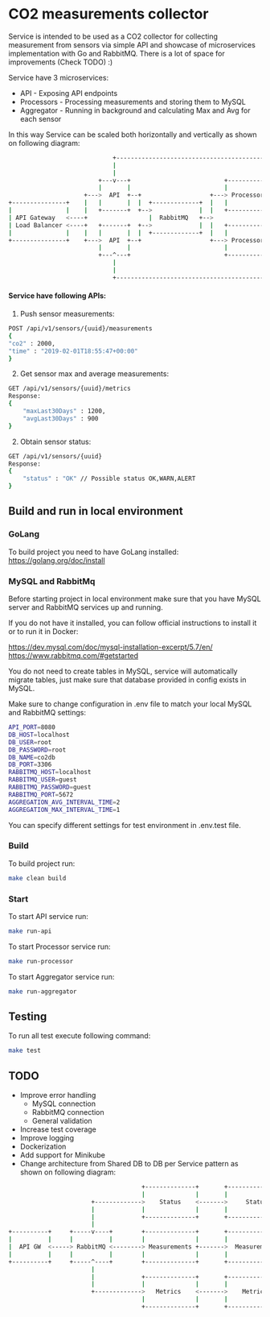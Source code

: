 # CO2 measurements collector
Service is intended to be used as a CO2 collector for collecting measurement from sensors via simple API and showcase of microservices implementation with Go and RabbitMQ.
There is a lot of space for improvements (Check TODO) :) 

Service have 3 microservices:
- API - Exposing API endpoints
- Processors - Processing measurements and storing them to MySQL
- Aggregator - Running in background and calculating Max and Avg for each sensor

In this way Service can be scaled both horizontally and vertically as shown on following diagram:

```bash
                             +----------------------------------------------------+
                             |                                                    |
                             |                                                    |
                         +---v---+                          +-----------+         |        +------------+
                         |       |                          |           |         |        |            |
                     +--->  API  +--+                   +---> Processor +-+       |      +-> Aggregator |
+---------------+    |   |       |  |  +-------------+  |   |           | |  +----v----+ | |            |
|               |    |   +-------+  +-->             |  |   +-----------+ +-->         <-+ +------------+
| API Gateway   <----+                 |  RabbitMQ   +-->                    |  MySQL  |
| Load Balancer <----+   +-------+  +-->             |  |   +-----------+ +-->         <-+ +------------+
|               |    |   |       |  |  +-------------+  |   |           | |  +----^----+ | |            |
+---------------+    +--->  API  +--+                   +---> Processor +-+       |      +-> Aggregator |
                         |       |                          |           |         |        |            |
                         +---^---+                          +-----------+         |        +------------+
                             |                                                    |
                             |                                                    |
                             +----------------------------------------------------+
```

#### Service have following APIs:

1. Push sensor measurements:
```bash
POST /api/v1/sensors/{uuid}/measurements
{
"co2" : 2000,
"time" : "2019-02-01T18:55:47+00:00" 
}
```

2. Get sensor max and average measurements:
```bash
GET /api/v1/sensors/{uuid}/metrics
Response: 
{
    "maxLast30Days" : 1200,
    "avgLast30Days" : 900
}
```

2. Obtain sensor status:
```bash
GET /api/v1/sensors/{uuid}
Response: 
{
    "status" : "OK" // Possible status OK,WARN,ALERT
}
```

## Build and run in local environment

### GoLang

To build project you need to have GoLang installed:
https://golang.org/doc/install

### MySQL and RabbitMq
Before starting project in local environment make sure that you have MySQL server and RabbitMQ services up and running.

If you do not have it installed, you can follow official instructions to install it or to run it in Docker:

https://dev.mysql.com/doc/mysql-installation-excerpt/5.7/en/
https://www.rabbitmq.com/#getstarted

You do not need to create tables in MySQL, service will automatically migrate tables, just make sure that database provided in config exists in MySQL.

Make sure to change configuration in .env file to match your local MySQL and RabbitMQ settings:
```bash
API_PORT=8080
DB_HOST=localhost
DB_USER=root
DB_PASSWORD=root
DB_NAME=co2db
DB_PORT=3306
RABBITMQ_HOST=localhost
RABBITMQ_USER=guest
RABBITMQ_PASSWORD=guest
RABBITMQ_PORT=5672
AGGREGATION_AVG_INTERVAL_TIME=2
AGGREGATION_MAX_INTERVAL_TIME=1
```
You can specify different settings for test environment in .env.test file.  

### Build
To build project run:
```bash
make clean build
```

### Start

To start API service run:
```bash
make run-api
```

To start Processor service run:
```bash
make run-processor
```

To start Aggregator service run:
```bash
make run-aggregator
```


## Testing
To run all test execute following command:
```bash
make test
```

## TODO
- Improve error handling 
  - MySQL connection
  - RabbitMQ connection
  - General validation
- Increase test coverage
- Improve logging
- Dockerization
- Add support for Minikube
- Change architecture from Shared DB to DB per Service pattern as shown on following diagram:

```bash
                                     +--------------+       +-------------------+
                                     |              |       |                   |
                       +------------->    Status    <------->     Status DB     |
                       |             |              |       |                   |
                       |             +--------------+       +-------------------+
                       |
+----------+     +-----v----+        +--------------+       +-------------------+
|          |     |          |        |              |       |                   |
|  API GW  <-----> RabbitMQ <--------> Measurements +------->  Measurements DB  |
|          |     |          |        |              |       |                   |
+----------+     +-----^----+        +--------------+       +-------------------+
                       |
                       |             +--------------+       +-------------------+
                       |             |              |       |                   |
                       +------------->   Metrics    <------->    Metrics DB     |
                                     |              |       |                   |
                                     +--------------+       +-------------------+

```